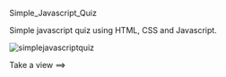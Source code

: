 Simple_Javascript_Quiz

Simple javascript quiz using HTML, CSS and Javascript.

![simplejavascriptquiz](https://github.com/kiranbabar5852/Simple_Javascript_Quiz/assets/108537125/c0859ae1-07d9-4653-9134-8479be1d4121)

Take a view ==>
